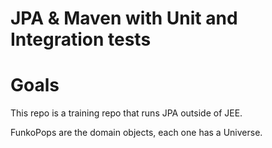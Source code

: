 JPA & Maven with Unit and Integration tests
======

Goals
===

This repo is a training repo that runs JPA outside of JEE.

FunkoPops are the domain objects, each one has a Universe.  